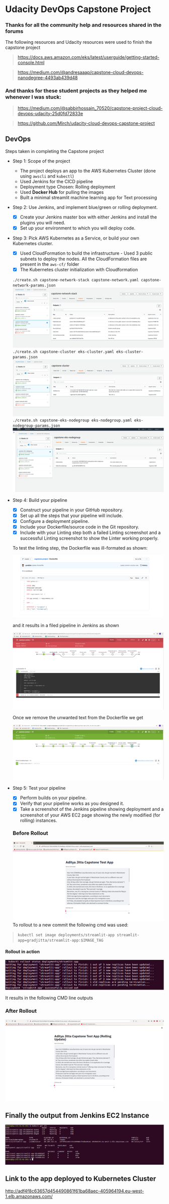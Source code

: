 # Udacity DevOps Capstone Project

### Thanks for all the community help and resources shared in the forums

The following resources and Udacity resources were used to finish the capstone project

> https://docs.aws.amazon.com/eks/latest/userguide/getting-started-console.html

> https://medium.com/@andresaaap/capstone-cloud-devops-nanodegree-4493ab439d48

### And thanks for these student projects as they helped me whenever I was stuck:

> https://medium.com/@sabbirhossain_70520/capstone-project-cloud-devops-udacity-25d0fd72833e

> https://github.com/Mirch/udacity-cloud-devops-capstone-project


## DevOps


Steps taken in completing the Capstone project

- Step 1: Scope of the project

  - The project deploys an app to the AWS Kubernetes Cluster (done using `awscli` and `kubectl`)
  - Used Jenkins for the CICD pipeline 
  - Deployment type Chosen: Rolling deployment
  - Used **Docker Hub** for pulling the images
  - Built a minimal streamlit machine learning app for Text processing

- Step 2: Use Jenkins, and implement blue/green or rolling deployment.
  - [x] Create your Jenkins master box with either Jenkins and install the plugins you will need.
  - [x] Set up your environment to which you will deploy code.
  
- Step 3: Pick AWS Kubernetes as a Service, or build your own Kubernetes cluster.
  - [x] Used CloudFormation to build the infrastructure
        - Used 3 public subnets to deploy the nodes. All the CloudFormation files are present in the `aws-cf/` folder
  - [x] The Kubernetes cluster initialization with Cloudformation
  
  `./create.sh capstone-network-stack capstone-network.yaml capstone-network-params.json`
  ![Stack1](./assets/network_stack.png "Network")
  `./create.sh capstone-cluster eks-cluster.yaml eks-cluster-params.json`
  ![Stack2](./assets/cluster_stack.png "Cluster")
  `./create.sh capstone-eks-nodegroup eks-nodegroup.yaml eks-nodegroup-params.json`
  ![Stack3](./assets/nodegroup_stack.png "Nodegroup")

- Step 4: Build your pipeline
  - [x] Construct your pipeline in your GitHub repository.
  - [x] Set up all the steps that your pipeline will include.
  - [x] Configure a deployment pipeline.
  - [x] Include your Dockerfile/source code in the Git repository.
  - [x] Include with your Linting step both a failed Linting screenshot and a successful Linting screenshot to show the Linter working properly.
  
  To test the linting step, the Dockerfile was ill-formated as shown:
  
  ![Lint](./assets/badDockefile.png "Poorly formatted Dockerfile")
  
  and it results in a filed pipeline in Jenkins as shown
  
  ![Fail](./assets/failed_lint.png "failed pipeline")
   
   Once we remove the unwanted text from the Dockerfile we get
   
   ![Pass](./assets/lint_pass.png "Passed pipeline pipeline")
  
  
- Step 5: Test your pipeline
  - [x] Perform builds on your pipeline.
  - [x] Verify that your pipeline works as you designed it.
  - [x] Take a screenshot of the Jenkins pipeline showing deployment and a screenshot of your AWS EC2 page showing the newly modified (for rolling) instances.
  ### Before Rollout
  ![UI](./assets/original_ui.png "Before Rollout")
  To rollout to a new commit the following cmd was used:
  
> `kubectl set image deployments/streamlit-app streamlit-app=gradjitta/streamlit-app:$IMAGE_TAG`

#### Rollout in action
![Rollout](./assets/rolling_action.png "CMD line output for rollout strategy")

It results in the following CMD line outputs

  ### After Rollout
  ![UI](./assets/rolling_update_ui.png "After Rollout")
## Finally the output from Jenkins EC2 Instance
![summary](./assets/kubectl_output.png "Output of the `kubectl get all`")

## Link to the app deployed to Kubernetes Cluster
http://adf4f8c63657d454490861f61ba68aec-405964194.eu-west-1.elb.amazonaws.com/
